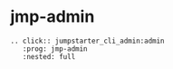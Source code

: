 # jmp-admin

```{eval-rst}
.. click:: jumpstarter_cli_admin:admin
   :prog: jmp-admin
   :nested: full
```
